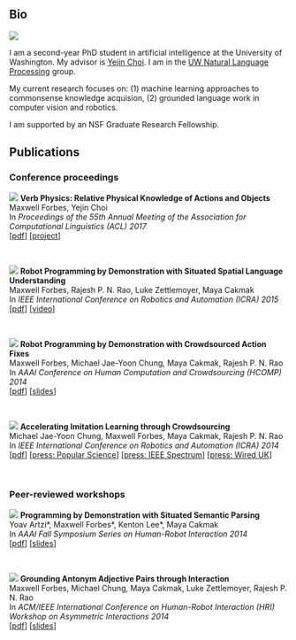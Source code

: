 ## Bio

<img src="/data/other/max_cropped.jpeg" class="totheright" />

I am a second-year PhD student in artificial intelligence at the University of
Washington. My advisor is [Yejin Choi](https://homes.cs.washington.edu/~yejin/).
I am in the [UW Natural Language
Processing](https://www.cs.washington.edu/research/nlp/people) group.

My current research focuses on: (1) machine learning approaches to commonsense
knowledge acquision, (2) grounded language work in computer vision and robotics.

I am supported by an NSF Graduate Research Fellowship.

## Publications

### Conference proceedings

<a name="forbes2017verb"></a>
<img src="/data/research/publications/forbes2017verb/model.png" class="totheleft" />
**Verb Physics: Relative Physical Knowledge of Actions and Objects**  
Maxwell Forbes, Yejin Choi  
In _Proceedings of the 55th Annual Meeting of the Association for Computational Linguistics (ACL) 2017_  
[[pdf](https://arxiv.org/abs/1706.03799)] [[project](https://uwnlp.github.io/verbphysics)]

&nbsp;

<a name="forbes2015robot"></a>
<img src="/data/research/publications/forbes2015robot/robot.jpg" class="totheleft" />
**Robot Programming by Demonstration with Situated Spatial Language Understanding**  
Maxwell Forbes, Rajesh P. N. Rao, Luke Zettlemoyer, Maya Cakmak  
In _IEEE International Conference on Robotics and Automation (ICRA) 2015_  
[[pdf](/data/research/publications/forbes2015robot/forbes2015robot.pdf)] [[video](https://www.youtube.com/watch?v=uPE-eGqVP3c)]

&nbsp;

<a name="forbes2014robot"></a>
<img src="/data/research/publications/forbes2014robot/gui.png" class="totheleft" />
**Robot Programming by Demonstration with Crowdsourced Action Fixes**  
Maxwell Forbes, Michael Jae-Yoon Chung, Maya Cakmak, Rajesh P. N. Rao  
In _AAAI Conference on Human Computation and Crowdsourcing (HCOMP) 2014_  
[[pdf](/data/research/publications/forbes2014robot/forbes2014robot.pdf)] [[slides](/data/research/publications/forbes2014robot/forbes2014robot_slides.pdf)]

&nbsp;

<a name="chung2014accelerating"></a>
<img src="/data/research/publications/chung2014accelerating/gambit_in_action.png" class="totheleft" />
**Accelerating Imitation Learning through Crowdsourcing**  
Michael Jae-Yoon Chung, Maxwell Forbes, Maya Cakmak, Rajesh P. N. Rao  
In _IEEE International Conference on Robotics and Automation (ICRA) 2014_  
[[pdf](/data/research/publications/chung2014accelerating/chung2014accelerating.pdf)] [[press: Popular Science](http://www.popsci.com/article/technology/robot-learns-asking-strangers-internet)] [[press: IEEE Spectrum](http://spectrum.ieee.org/automaton/robotics/artificial-intelligence/please-tell-this-robot-what-a-turtle-looks-like)] [[press: Wired UK](http://www.wired.co.uk/news/archive/2014-07/24/robots-build-lego-turtles)]

&nbsp;

### Peer-reviewed workshops

<a name="artzi2014programming"></a>
<img src="/data/research/publications/artzi2014programming/prog.png" class="totheleft" />
**Programming by Demonstration with Situated Semantic Parsing**  
Yoav Artzi\*, Maxwell Forbes\*, Kenton Lee\*, Maya Cakmak  
In _AAAI Fall Symposium Series on Human-Robot Interaction 2014_  
[[pdf](/data/research/publications/artzi2014programming/artzi2014programming.pdf)] [[slides](/data/research/publications/artzi2014programming/artzi2014programming_slides.pdf)]

&nbsp;

<a name="forbes2014grounding"></a>
<img src="/data/research/publications/forbes2014grounding/helmet_and_box.png" class="totheleft" />
**Grounding Antonym Adjective Pairs through Interaction**  
Maxwell Forbes, Michael Chung, Maya Cakmak, Luke Zettlemoyer, Rajesh P. N. Rao  
In _ACM/IEEE International Conference on Human-Robot Interaction (HRI) Workshop on Asymmetric Interactions 2014_  
[[pdf](/data/research/publications/forbes2014grounding/forbes2014grounding.pdf)] [[slides](/data/research/publications/forbes2014grounding/forbes2014grounding_slides.pdf)]
